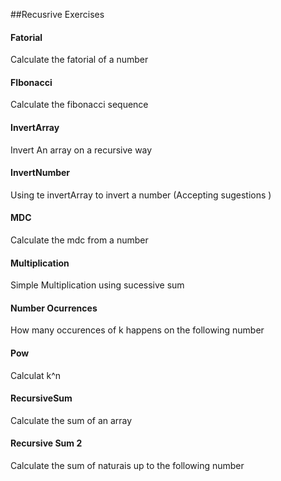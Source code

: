 ##Recusrive Exercises

#### Fatorial
Calculate the fatorial of a number 
#### FIbonacci
Calculate the fibonacci sequence
#### InvertArray
Invert An array on a recursive way
#### InvertNumber
Using te invertArray to invert a number (Accepting sugestions ) 
#### MDC
Calculate the mdc from a number
#### Multiplication
Simple Multiplication using sucessive sum
#### Number Ocurrences
How many occurences of k happens on the following number
#### Pow
Calculat k^n
#### RecursiveSum
Calculate the sum of an array
#### Recursive Sum 2
Calculate the sum of naturais up to the following number


